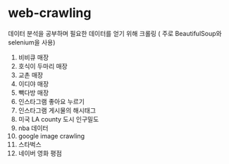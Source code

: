 # web-crawling

데이터 분석을 공부하며 필요한 데이터를 얻기 위해 크롤링 ( 주로 BeautifulSoup와 selenium을 사용)

1. 비비큐 매장 
2. 호식이 두마리 매장
3. 교촌 매장
4. 이디야 매장
5. 빽다방 매장
6. 인스타그램 좋아요 누르기 
7. 인스타그램 게시물의 해시태그 
8. 미국 LA county 도시 인구밀도 
9. nba 데이터 
10. google image crawling
11. 스타벅스 
12. 네이버 영화 평점 
